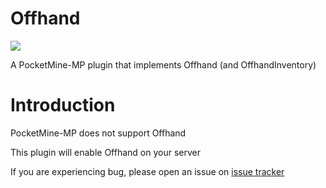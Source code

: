 # Offhand
<a align="center" href="https://poggit.pmmp.io/p/OffHand"><img src="https://poggit.pmmp.io/shield.state/OffHand"></a>

A PocketMine-MP plugin that implements Offhand (and OffhandInventory)

# Introduction
PocketMine-MP does not support Offhand

This plugin will enable Offhand on your server

If you are experiencing bug, please open an issue on [issue tracker](https://github.com/alvin0319/Offhand/issues/new)
